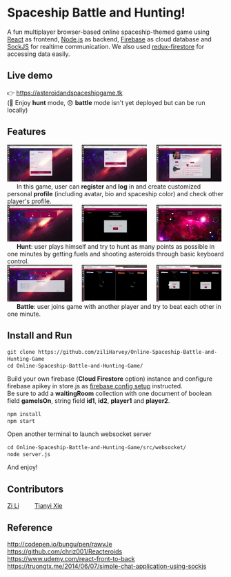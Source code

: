 # Spaceship Battle and Hunting!  
A fun multiplayer browser-based online spaceship-themed game using [React](https://github.com/facebook/react) as frontend, [Node.js](https://github.com/nodejs/node) as backend, [Firebase](https://firebase.google.com) as cloud database and [SockJS](http://sockjs.org) for realtime communication. We also used [redux-firestore](https://github.com/prescottprue/redux-firestore) for accessing data easily.     
## Live demo  
 :point_right: https://asteroidandspaceshipgame.tk  
(:tada: Enjoy **hunt** mode, :disappointed: **battle** mode isn't yet deployed but can be run locally)  
## Features  
<img src="https://github.com/ziliHarvey/Online-Spaceship-Battle-and-Hunting-Game/blob/master/result/register.png" width=30% height=30%>&nbsp;&emsp;
<img src="https://github.com/ziliHarvey/Online-Spaceship-Battle-and-Hunting-Game/blob/master/result/login.png" width=30% height=30%>&nbsp;&emsp;
<img src="https://github.com/ziliHarvey/Online-Spaceship-Battle-and-Hunting-Game/blob/master/result/profile.png" width=30% height=30%>&nbsp;&emsp;
In this game, user can **register** and **log** in and create customized personal **profile** (including avatar, bio and spaceship color) and check other player's profile.  
<img src="https://github.com/ziliHarvey/Online-Spaceship-Battle-and-Hunting-Game/blob/master/result/modeChoose.png" width=30% height=30%>&nbsp;&emsp;
<img src="https://github.com/ziliHarvey/Online-Spaceship-Battle-and-Hunting-Game/blob/master/result/huntBegin.png" width=30% height=30%>&nbsp;&emsp;
<img src="https://github.com/ziliHarvey/Online-Spaceship-Battle-and-Hunting-Game/blob/master/result/huntOn.png" width=30% height=30%>&nbsp;&emsp;
**Hunt**: user plays himself and try to hunt as many points as possible in one minutes by getting fuels and shooting asteroids through basic keyboard control.    
<img src="https://github.com/ziliHarvey/Online-Spaceship-Battle-and-Hunting-Game/blob/master/result/waitingRoom.png" width=30% height=30%>&nbsp;&emsp;
<img src="https://github.com/ziliHarvey/Online-Spaceship-Battle-and-Hunting-Game/blob/master/result/battleOn.png" width=30% height=30%>&nbsp;&emsp;
<img src="https://github.com/ziliHarvey/Online-Spaceship-Battle-and-Hunting-Game/blob/master/result/battleEnd.png" width=30% height=30%>&nbsp;&emsp;
**Battle**: user joins game with another player and try to beat each other in one minute.
## Install and Run  
```
git clone https://github.com/ziliHarvey/Online-Spaceship-Battle-and-Hunting-Game  
cd Online-Spaceship-Battle-and-Hunting-Game/  
```
Build your own firebase (**Cloud Firestore** option) instance and configure firebase apikey in store.js as [firebase config setup](https://firebase.google.com/docs/web/setup) instructed.  
Be sure to add a **waitingRoom** collection with one document of boolean field **gameIsOn**, string field **id1**, **id2**, **player1** and **player2**.  
```
npm install  
npm start
```  
Open another terminal to launch websocket server  
```
cd Online-Spaceship-Battle-and-Hunting-Game/src/websocket/  
node server.js
```  
And enjoy!  
## Contributors
[Zi Li](https://github.com/ziliHarvey) &emsp;&emsp; [Tianyi Xie](https://github.com/tinamyosotis)  
## Reference  
http://codepen.io/bungu/pen/rawvJe  
https://github.com/chriz001/Reacteroids  
https://www.udemy.com/react-front-to-back  
https://truongtx.me/2014/06/07/simple-chat-application-using-sockjs  

